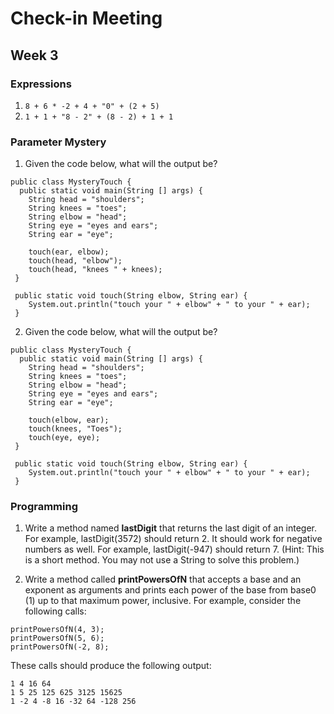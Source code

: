 # Check-in Meeting
## Week 3

### Expressions
1. `8 + 6 * -2 + 4 + "0" + (2 + 5)`
2. `1 + 1 + "8 - 2" + (8 - 2) + 1 + 1`

### Parameter Mystery
1. Given the code below, what will the output be?
  ```
  public class MysteryTouch {
    public static void main(String [] args) {
      String head = "shoulders";
      String knees = "toes";
      String elbow = "head";
      String eye = "eyes and ears";
      String ear = "eye";

      touch(ear, elbow);
      touch(head, "elbow");
      touch(head, "knees " + knees);
   }

   public static void touch(String elbow, String ear) {
      System.out.println("touch your " + elbow" + " to your " + ear);
   }
  ```

2. Given the code below, what will the output be?
  ```
  public class MysteryTouch {
    public static void main(String [] args) {
      String head = "shoulders";
      String knees = "toes";
      String elbow = "head";
      String eye = "eyes and ears";
      String ear = "eye";

      touch(elbow, ear);
      touch(knees, "Toes");
      touch(eye, eye);
   }

   public static void touch(String elbow, String ear) {
      System.out.println("touch your " + elbow" + " to your " + ear);
   }
```

### Programming
1. Write a method named __lastDigit__ that returns the last digit of an integer. For example, lastDigit(3572) should return 2. It should work for negative numbers as well. For example, lastDigit(-947) should return 7. (Hint: This is a short method. You may not use a String to solve this problem.)

2. Write a method called __printPowersOfN__ that accepts a base and an exponent as arguments and prints each power of the base from base0 (1) up to that maximum power, inclusive. For example, consider the following calls:
  ```
  printPowersOfN(4, 3);
  printPowersOfN(5, 6);
  printPowersOfN(-2, 8);
  ```
  These calls should produce the following output:
  ```
  1 4 16 64
  1 5 25 125 625 3125 15625
  1 -2 4 -8 16 -32 64 -128 256
  ```
